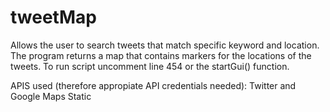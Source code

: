 # tweetMap
Allows the user to search tweets that match specific keyword and location. The program returns
a map that contains markers for the locations of the tweets.
To run script uncomment line 454 or the startGui() function.

APIS used (therefore appropiate API credentials needed):
Twitter and
Google Maps Static
